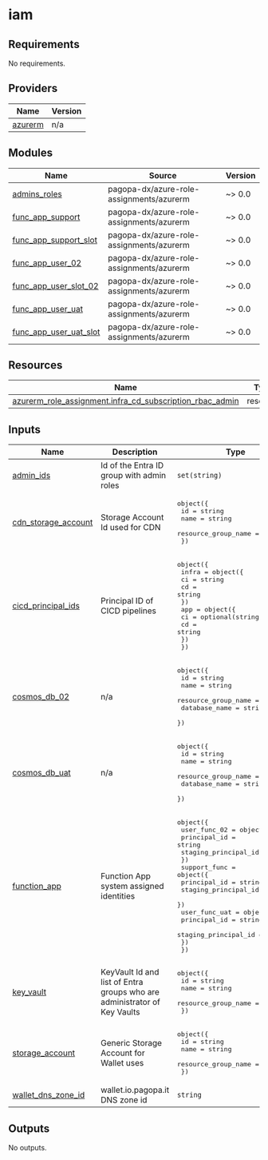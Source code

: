 # iam

<!-- BEGIN_TF_DOCS -->
## Requirements

No requirements.

## Providers

| Name | Version |
|------|---------|
| <a name="provider_azurerm"></a> [azurerm](#provider\_azurerm) | n/a |

## Modules

| Name | Source | Version |
|------|--------|---------|
| <a name="module_admins_roles"></a> [admins\_roles](#module\_admins\_roles) | pagopa-dx/azure-role-assignments/azurerm | ~> 0.0 |
| <a name="module_func_app_support"></a> [func\_app\_support](#module\_func\_app\_support) | pagopa-dx/azure-role-assignments/azurerm | ~> 0.0 |
| <a name="module_func_app_support_slot"></a> [func\_app\_support\_slot](#module\_func\_app\_support\_slot) | pagopa-dx/azure-role-assignments/azurerm | ~> 0.0 |
| <a name="module_func_app_user_02"></a> [func\_app\_user\_02](#module\_func\_app\_user\_02) | pagopa-dx/azure-role-assignments/azurerm | ~> 0.0 |
| <a name="module_func_app_user_slot_02"></a> [func\_app\_user\_slot\_02](#module\_func\_app\_user\_slot\_02) | pagopa-dx/azure-role-assignments/azurerm | ~> 0.0 |
| <a name="module_func_app_user_uat"></a> [func\_app\_user\_uat](#module\_func\_app\_user\_uat) | pagopa-dx/azure-role-assignments/azurerm | ~> 0.0 |
| <a name="module_func_app_user_uat_slot"></a> [func\_app\_user\_uat\_slot](#module\_func\_app\_user\_uat\_slot) | pagopa-dx/azure-role-assignments/azurerm | ~> 0.0 |

## Resources

| Name | Type |
|------|------|
| [azurerm_role_assignment.infra_cd_subscription_rbac_admin](https://registry.terraform.io/providers/hashicorp/azurerm/latest/docs/resources/role_assignment) | resource |

## Inputs

| Name | Description | Type | Default | Required |
|------|-------------|------|---------|:--------:|
| <a name="input_admin_ids"></a> [admin\_ids](#input\_admin\_ids) | Id of the Entra ID group with admin roles | `set(string)` | n/a | yes |
| <a name="input_cdn_storage_account"></a> [cdn\_storage\_account](#input\_cdn\_storage\_account) | Storage Account Id used for CDN | <pre>object({<br>    id                  = string<br>    name                = string<br>    resource_group_name = string<br>  })</pre> | n/a | yes |
| <a name="input_cicd_principal_ids"></a> [cicd\_principal\_ids](#input\_cicd\_principal\_ids) | Principal ID of CICD pipelines | <pre>object({<br>    infra = object({<br>      ci = string<br>      cd = string<br>    })<br>    app = object({<br>      ci = optional(string, "")<br>      cd = string<br>    })<br>  })</pre> | n/a | yes |
| <a name="input_cosmos_db_02"></a> [cosmos\_db\_02](#input\_cosmos\_db\_02) | n/a | <pre>object({<br>    id                  = string<br>    name                = string<br>    resource_group_name = string<br>    database_name       = string<br>  })</pre> | n/a | yes |
| <a name="input_cosmos_db_uat"></a> [cosmos\_db\_uat](#input\_cosmos\_db\_uat) | n/a | <pre>object({<br>    id                  = string<br>    name                = string<br>    resource_group_name = string<br>    database_name       = string<br>  })</pre> | n/a | yes |
| <a name="input_function_app"></a> [function\_app](#input\_function\_app) | Function App system assigned identities | <pre>object({<br>    user_func_02 = object({<br>      principal_id         = string<br>      staging_principal_id = string<br>    })<br>    support_func = object({<br>      principal_id         = string<br>      staging_principal_id = string<br>    })<br>    user_func_uat = object({<br>      principal_id         = string<br>      staging_principal_id = string<br>    })<br>  })</pre> | n/a | yes |
| <a name="input_key_vault"></a> [key\_vault](#input\_key\_vault) | KeyVault Id and list of Entra groups who are administrator of Key Vaults | <pre>object({<br>    id                  = string<br>    name                = string<br>    resource_group_name = string<br>  })</pre> | n/a | yes |
| <a name="input_storage_account"></a> [storage\_account](#input\_storage\_account) | Generic Storage Account for Wallet uses | <pre>object({<br>    id                  = string<br>    name                = string<br>    resource_group_name = string<br>  })</pre> | n/a | yes |
| <a name="input_wallet_dns_zone_id"></a> [wallet\_dns\_zone\_id](#input\_wallet\_dns\_zone\_id) | wallet.io.pagopa.it DNS zone id | `string` | n/a | yes |

## Outputs

No outputs.
<!-- END_TF_DOCS -->
